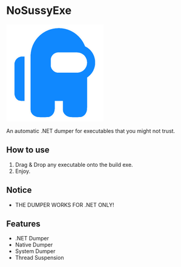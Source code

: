 # NoSussyExe
<img src="https://github.com/Zebratic/NoSussyExe/blob/main/icon.png?raw=true" width="256" height="256" />

 An automatic .NET dumper for executables that you might not trust.

## How to use
1. Drag & Drop any executable onto the build exe.
2. Enjoy.

## Notice
- THE DUMPER WORKS FOR .NET ONLY!

## Features
- .NET Dumper
- Native Dumper
- System Dumper
- Thread Suspension
